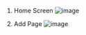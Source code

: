 
1. Home Screen
![image](https://github.com/user-attachments/assets/2f9014ef-8e1f-43cf-b22d-442649882d7a)

2. Add Page
![image](https://github.com/user-attachments/assets/37a91e1c-b77c-4f7b-9a79-82ce686cd1c5)
 
